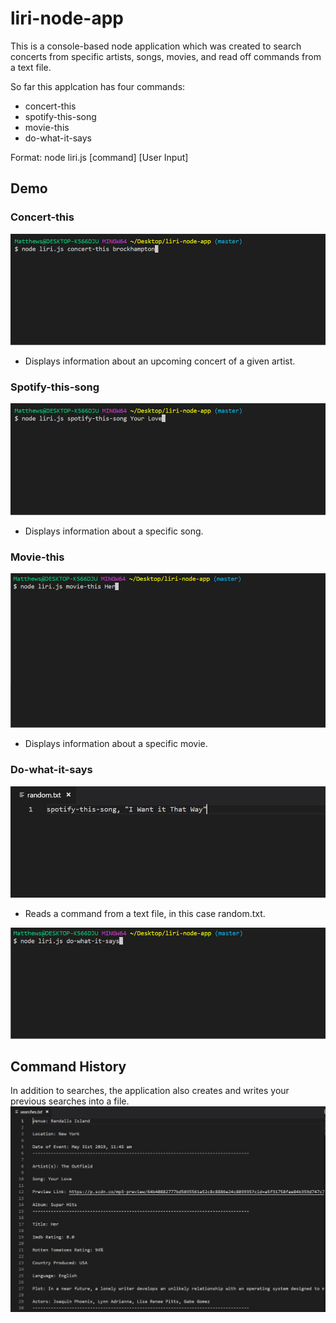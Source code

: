 # liri-node-app

This is a console-based node application which was created to search concerts from specific artists, songs, movies, and read off commands from a text file.

So far this applcation has four commands:
  * concert-this
  * spotify-this-song
  * movie-this 
  * do-what-it-says
 
Format: node liri.js [command] [User Input]
 
 ## Demo
 ### Concert-this
 ![concert-this](/Demo/concert-this.gif)
 * Displays information about an upcoming concert of a given artist.
 ### Spotify-this-song
 ![spotify-this-song](/Demo/spotify-this.gif)
 * Displays information about a specific song.
 ### Movie-this
 ![movie-this](/Demo/movie-this.gif)
 * Displays information about a specific movie.
 ### Do-what-it-says
 ![textfile](/Demo/Capture.JPG)
 * Reads a command from a text file, in this case random.txt.
 
 ![do-what-it-says](/Demo/text-command.gif)
 
 ## Command History
 In addition to searches, the application also creates and writes your previous searches into a file.
 ![Search](/Demo/Capture2.JPG)
 
